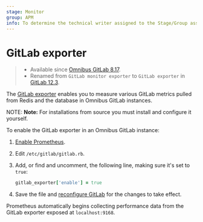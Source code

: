 ```yaml
---
stage: Monitor
group: APM
info: To determine the technical writer assigned to the Stage/Group associated with this page, see https://about.gitlab.com/handbook/engineering/ux/technical-writing/#designated-technical-writers
---
```


# GitLab exporter

>- Available since [Omnibus GitLab 8.17](https://gitlab.com/gitlab-org/omnibus-gitlab/-/merge_requests/1132).
>- Renamed from `GitLab monitor exporter` to `GitLab exporter` in [GitLab 12.3](https://gitlab.com/gitlab-org/gitlab/-/merge_requests/16511).

The [GitLab exporter](https://gitlab.com/gitlab-org/gitlab-exporter) enables you to
measure various GitLab metrics pulled from Redis and the database in Omnibus GitLab
instances.

NOTE: **Note:**
For installations from source you must install and configure it yourself.

To enable the GitLab exporter in an Omnibus GitLab instance:

1. [Enable Prometheus](index.md#configuring-prometheus).
1. Edit `/etc/gitlab/gitlab.rb`.
1. Add, or find and uncomment, the following line, making sure it's set to `true`:

   ```ruby
   gitlab_exporter['enable'] = true
   ```

1. Save the file and [reconfigure GitLab](../../restart_gitlab.md#omnibus-gitlab-reconfigure)
   for the changes to take effect.

Prometheus automatically begins collecting performance data from
the GitLab exporter exposed at `localhost:9168`.
